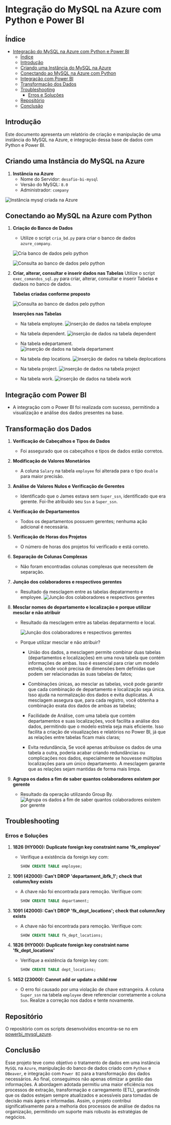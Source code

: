 # Integração do MySQL na Azure com Python e Power BI

## Índice
- [Integração do MySQL na Azure com Python e Power BI](#integração-do-mysql-na-azure-com-python-e-power-bi)
  - [Índice](#índice)
  - [Introdução](#introdução)
  - [Criando uma Instância do MySQL na Azure](#criando-uma-instância-do-mysql-na-azure)
  - [Conectando ao MySQL na Azure com Python](#conectando-ao-mysql-na-azure-com-python)
  - [Integração com Power BI](#integração-com-power-bi)
  - [Transformação dos Dados](#transformação-dos-dados)
  - [Troubleshooting](#troubleshooting)
    - [Erros e Soluções](#erros-e-soluções)
  - [Repositório](#repositório)
  - [Conclusão](#conclusão)

## Introdução
Este documento apresenta um relatório de criação e manipulação de uma instância do MySQL na Azure, e integração dessa base de dados com Python e Power BI. 

## Criando uma Instância do MySQL na Azure
1. **Instância na Azure**
   - Nome do Servidor: `desafio-bi-mysql`
   - Versão do MySQL: `8.0`
   - Administrador: `company`

![Instância mysql criada na Azure](/figure/figure_1_cria_instancia_mysql.png)


## Conectando ao MySQL na Azure com Python
1. **Criação do Banco de Dados**
   - Utilize o script `cria_bd.py` para criar o banco de dados `azure_company`.

    ![Cria banco de dados pelo python](/figure/figure_2_mens_cria_bd.png)

    ![Consulta ao banco de dados pelo python](/figure/figure_3_consulta_servidor.png)


2. **Criar, alterar, consultar e inserir dados nas Tabelas**
  Utilize o script `exec_comandos_sql.py` para criar, alterar, consultar e inserir Tabelas e dadaos no banco de dados.

    **Tabelas criadas conforme proposto**

    ![Consulta ao banco de dados pelo python](/figure/figure_4_cria_tabelas.png)

    **Inserções nas Tabelas**

    - Na tabela employee.
    ![inserção de dados na tabela employee](/figure/figure_5_insercao_employee.png)

    - Na tabela dependent.
    ![inserção de dados na tabela dependent](/figure/figure_6_insercao_dependent.png)

    - Na tabela edepartament.
    ![inserção de dados na tabela departament](/figure/figure_7_insercao_departament.png)

    - Na tabela dep locations.
    ![inserção de dados na tabela deplocations](/figure/figure_8_insercao_deplocations.png)

    - Na tabela project.
    ![inserção de dados na tabela project](/figure/figure_9_insercao_project.png)

    - Na tabela work.
    ![inserção de dados na tabela work](/figure/figure_9_insercao_work.png)

## Integração com Power BI
- A integração com o Power BI foi realizada com sucesso, permitindo a visualização e análise dos dados presentes na base.

## Transformação dos Dados
1. **Verificação de Cabeçalhos e Tipos de Dados**
   - Foi assegurado que os cabeçalhos e tipos de dados estão corretos.

2. **Modificação de Valores Monetários**
   - A coluna `Salary` na tabela `employee` foi alterada para o tipo `double` para maior precisão.

3. **Análise de Valores Nulos e Verificação de Gerentes**
   - Identificado que o James estava sem `Super_ssn`, identificado que era gerente. Foi-lhe atribuido seu `Ssn` a `Super_ssn`.

4. **Verificação de Departamentos**
   - Todos os departamentos possuem gerentes; nenhuma ação adicional é necessária.

5. **Verificação de Horas dos Projetos**
   - O número de horas dos projetos foi verificado e está correto.

6. **Separação de Colunas Complexas**
   - Não foram encontradas colunas complexas que necessitem de separação.

<!-- Este é um comentário 
7. **Mesclar consultas employee e departament**
   - À fazer.
-->
7. **Junção dos colaboradores e respectivos gerentes**
   - Resultado da mesclagem entre as tabelas depatarmento e employee.
    ![Junção dos colaboradores e respectivos gerentes](/figure/figure_11_employee_mng.png)

8.  **Mesclar nomes de departamento e localização e porque utilizar mesclar e não atribuir**
    - Resultado da mesclagem entre as tabelas depatarmento e local.

        ![Junção dos colaboradores e respectivos gerentes](/figure/figure_12_dpt_local.png)

    - Porque utilizar mesclar e não atribuir?
        - União dos dados, a mesclagem permite combinar duas tabelas (departamentos e localizações) em uma nova tabela que contém informações de ambas. Isso é essencial para criar um modelo estrela, onde você precisa de dimensões bem definidas que podem ser relacionadas às suas tabelas de fatos;
      
        - Combinações únicas, ao mesclar as tabelas, você pode garantir que cada combinação de departamento e localização seja única. Isso ajuda na normalização dos dados e evita duplicatas. A mesclagem assegura que, para cada registro, você obtenha a combinação exata dos dados de ambas as tabelas;
      
        - Facilidade de Análise, com uma tabela que contém departamentos e suas localizações, você facilita a análise dos dados, permitindo que o modelo estrela seja mais eficiente. Isso facilita a criação de visualizações e relatórios no Power BI, já que as relações entre tabelas ficam mais claras;
      
        - Evita redundância, Se você apenas atribuísse os dados de uma tabela a outra, poderia acabar criando redundâncias ou complicações nos dados, especialmente se houvesse múltiplas localizações para um único departamento. A mesclagem garante que as relações sejam mantidas de forma mais limpa.

9.  **Agrupa os dados a fim de saber quantos colaboradores existem por gerente**
    - Resultado da operação utilizando Group By.
        ![Agrupa os dados a fim de saber quantos colaboradores existem por gerente](/figure/figure_13_count_employees_mng.png)


## Troubleshooting
### Erros e Soluções
1. **1826 (HY000): Duplicate foreign key constraint name 'fk_employee'**
   - Verifique a existência da foreign key com:
     ```sql
     SHOW CREATE TABLE employee;
     ```

2. **1091 (42000): Can't DROP 'departament_ibfk_1'; check that column/key exists**
   - A chave não foi encontrada para remoção. Verifique com:
     ```sql
     SHOW CREATE TABLE departament;
     ```

3. **1091 (42000): Can't DROP 'fk_dept_locations'; check that column/key exists**
   - A chave não foi encontrada para remoção. Verifique com:
     ```sql
     SHOW CREATE TABLE fk_dept_locations;
     ```

4. **1826 (HY000): Duplicate foreign key constraint name 'fk_dept_locations'**
   - Verifique a existência da foreign key com:
     ```sql
     SHOW CREATE TABLE dept_locations;
     ```

5. **1452 (23000): Cannot add or update a child row**
   - O erro foi causado por uma violação de chave estrangeira. A coluna `Super_ssn` na tabela `employee` deve referenciar corretamente a coluna `Ssn`. Realize a correção nos dados e tente novamente.



## Repositório

O repositório com os scripts desenvolvidos encontra-se no em [powerbi_mysql_azure](https://github.com/jacivaldocarvalho/powerbi_mysql_azure).

## Conclusão
Esse projeto teve como objetivo o tratamento de dados em uma instância `MySQL` na `Azure`, manipulação do banco de dados criado com `Python` e `DBeaver`, e integração com `Power BI` para a transformação dos dados necessários. Ao final, conseguimos não apenas otimizar a gestão das informações. A abordagem adotada permitiu uma maior eficiência nos processos de extração, transformação e carregamento (ETL), garantindo que os dados estejam sempre atualizados e acessíveis para tomadas de decisão mais ágeis e informadas. Assim, o projeto contribui significativamente para a melhoria dos processos de análise de dados na organização, permitindo um suporte mais robusto às estratégias de negócios.
